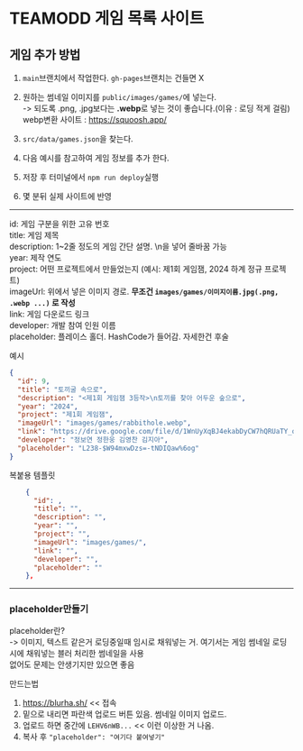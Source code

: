 # TEAMODD 게임 목록 사이트

## 게임 추가 방법

1. `main`브랜치에서 작업한다. `gh-pages`브랜치는 건들면 X
   
2. 원하는 썸네일 이미지를 `public/images/games/`에 넣는다.\
   -> 되도록 .png, .jpg보다는 **.webp**로 넣는 것이 좋습니다.(이유 : 로딩 적게 걸림)\
   webp변환 사이트 : https://squoosh.app/
   
4. `src/data/games.json`을 찾는다.
5. 다음 예시를 참고하여 게임 정보를 추가 한다.
6. 저장 후 터미널에서 `npm run deploy`실행
7. 몇 분뒤 실제 사이트에 반영

---

id: 게임 구분을 위한 고유 번호\
 title: 게임 제목\
 description: 1~2줄 정도의 게임 간단 설명. \n을 넣어 줄바꿈 가능\
 year: 제작 연도\
 project: 어떤 프로젝트에서 만들었는지 (예시: 제1회 게임잼, 2024 하계 정규 프로젝트)\
 imageUrl: 위에서 넣은 이미지 경로. **무조건 `images/games/이미지이름.jpg(.png, .webp ...)` 로 작성**\
 link: 게임 다운로드 링크\
 developer: 개발 참여 인원 이름\
 placeholder: 플레이스 홀더. HashCode가 들어감. 자세한건 후술

예시

```json
{
  "id": 9,
  "title": "토끼굴 속으로",
  "description": "<제1회 게임잼 3등작>\n토끼를 찾아 어두운 숲으로",
  "year": "2024",
  "project": "제1회 게임잼",
  "imageUrl": "images/games/rabbithole.webp",
  "link": "https://drive.google.com/file/d/1WnUyXqBJ4ekabDyCW7hQRUaTY_qC1Ymw/view?usp=drive_link",
  "developer": "정보연 정한웅 김영찬 김지아",
  "placeholder": "L238-$W94mxwDzs=-tNDIQaw%6og"
}
```

복붙용 템플릿

```json
    {
      "id": ,
      "title": "",
      "description": "",
      "year": "",
      "project": "",
      "imageUrl": "images/games/",
      "link": "",
      "developer": "",
      "placeholder": ""
    },
```

---

### placeholder만들기

placeholder란?\
-> 이미지, 텍스트 같은거 로딩중일때 임시로 채워넣는 거. 여기서는 게임 썸네일 로딩시에 채워넣는 블러 처리한 썸네일을 사용\
없어도 문제는 안생기지만 있으면 좋음

만드는법

1. https://blurha.sh/ << 접속
2. 밑으로 내리면 파란색 업로드 버튼 있음. 썸네일 이미지 업로드.
3. 업로드 하면 중간에 `LEHV6nWB...` << 이런 이상한 거 나옴.
4. 복사 후 `"placeholder": "여기다 붙여넣기"`
